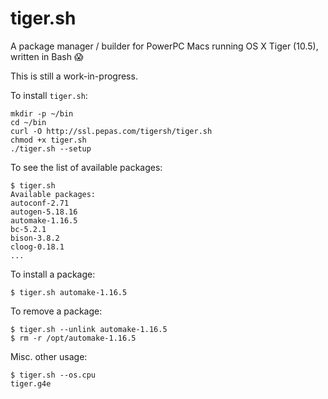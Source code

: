 # tiger.sh

A package manager / builder for PowerPC Macs running OS X Tiger (10.5), written in Bash 😱

This is still a work-in-progress.

To install `tiger.sh`:

```
mkdir -p ~/bin
cd ~/bin
curl -O http://ssl.pepas.com/tigersh/tiger.sh
chmod +x tiger.sh
./tiger.sh --setup
```

To see the list of available packages:

```
$ tiger.sh 
Available packages:
autoconf-2.71
autogen-5.18.16
automake-1.16.5
bc-5.2.1
bison-3.8.2
cloog-0.18.1
...
```

To install a package:

```
$ tiger.sh automake-1.16.5
```

To remove a package:

```
$ tiger.sh --unlink automake-1.16.5
$ rm -r /opt/automake-1.16.5
```

Misc. other usage:

```
$ tiger.sh --os.cpu
tiger.g4e
```
